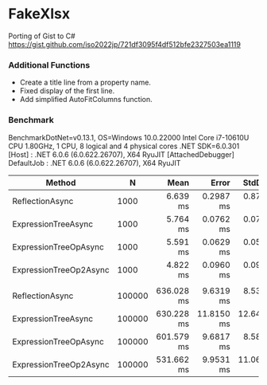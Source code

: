 # FakeXlsx
Porting of Gist to C#
https://gist.github.com/iso2022jp/721df3095f4df512bfe2327503ea1119

### Additional Functions
- Create a title line from a property name.
- Fixed display of the first line.
- Add simplified AutoFitColumns function.

### Benchmark

BenchmarkDotNet=v0.13.1, OS=Windows 10.0.22000
Intel Core i7-10610U CPU 1.80GHz, 1 CPU, 8 logical and 4 physical cores
.NET SDK=6.0.301
  [Host]     : .NET 6.0.6 (6.0.622.26707), X64 RyuJIT  [AttachedDebugger]
  DefaultJob : .NET 6.0.6 (6.0.622.26707), X64 RyuJIT


|                 Method |      N |       Mean |      Error |     StdDev |     Median | Ratio | RatioSD |      Gen 0 |     Gen 1 |  Allocated |
|----------------------- |------- |-----------:|-----------:|-----------:|-----------:|------:|--------:|-----------:|----------:|-----------:|
|        ReflectionAsync |   1000 |   6.639 ms |  0.2987 ms |  0.8713 ms |   6.305 ms |  1.00 |    0.00 |   320.3125 |   23.4375 |   1,328 KB |
|    ExpressionTreeAsync |   1000 |   5.764 ms |  0.0762 ms |  0.0713 ms |   5.733 ms |  0.88 |    0.06 |   320.3125 |   23.4375 |   1,328 KB |
|  ExpressionTreeOpAsync |   1000 |   5.591 ms |  0.0629 ms |  0.0526 ms |   5.587 ms |  0.85 |    0.06 |   187.5000 |         - |     777 KB |
| ExpressionTreeOp2Async |   1000 |   4.822 ms |  0.0960 ms |  0.0943 ms |   4.792 ms |  0.73 |    0.05 |   187.5000 |   39.0625 |     776 KB |
|                        |        |            |            |            |            |       |         |            |           |            |
|        ReflectionAsync | 100000 | 636.028 ms |  9.6319 ms |  8.5384 ms | 633.882 ms |  1.00 |    0.00 | 21000.0000 | 5000.0000 | 132,078 KB |
|    ExpressionTreeAsync | 100000 | 630.228 ms | 11.8150 ms | 12.6419 ms | 631.758 ms |  0.99 |    0.02 | 21000.0000 | 5000.0000 | 132,076 KB |
|  ExpressionTreeOpAsync | 100000 | 601.579 ms |  9.6817 ms |  8.5825 ms | 599.061 ms |  0.95 |    0.02 | 12000.0000 | 3000.0000 |  74,280 KB |
| ExpressionTreeOp2Async | 100000 | 531.662 ms |  9.9531 ms | 11.0629 ms | 531.445 ms |  0.84 |    0.02 | 12000.0000 | 3000.0000 |  74,256 KB |

